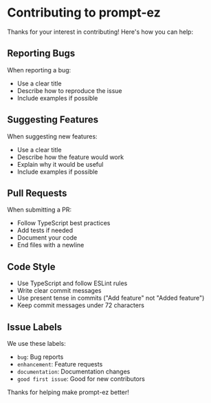 # Contributing to prompt-ez

Thanks for your interest in contributing! Here's how you can help:

## Reporting Bugs

When reporting a bug:
- Use a clear title
- Describe how to reproduce the issue
- Include examples if possible

## Suggesting Features

When suggesting new features:
- Use a clear title
- Describe how the feature would work
- Explain why it would be useful
- Include examples if possible

## Pull Requests

When submitting a PR:
- Follow TypeScript best practices
- Add tests if needed
- Document your code
- End files with a newline

## Code Style

- Use TypeScript and follow ESLint rules
- Write clear commit messages
- Use present tense in commits ("Add feature" not "Added feature")
- Keep commit messages under 72 characters

## Issue Labels

We use these labels:
- `bug`: Bug reports
- `enhancement`: Feature requests  
- `documentation`: Documentation changes
- `good first issue`: Good for new contributors

Thanks for helping make prompt-ez better!
